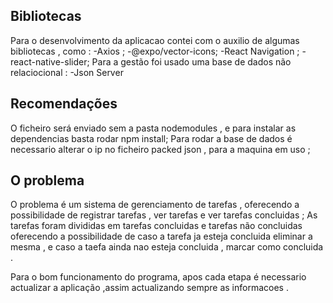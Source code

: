 ## Bibliotecas
Para o desenvolvimento da aplicacao contei com o auxilio de algumas bibliotecas , como : 
-Axios ;
-@expo/vector-icons;
-React Navigation ; 
-react-native-slider;
Para a gestão foi usado uma base de dados não relaciocional :
-Json Server

## Recomendações 
O ficheiro será enviado sem a pasta nodemodules , e para instalar as dependencias basta rodar npm install;
Para rodar a base de dados é necessario alterar o ip no ficheiro packed json , para a maquina em uso ;

 ## O problema 
 O problema é um sistema de gerenciamento de tarefas , oferecendo a possibilidade de registrar tarefas , ver tarefas e ver tarefas concluidas ;
As tarefas foram divididas em tarefas concluidas e tarefas não concluidas oferecendo a possibilidade de caso a tarefa ja esteja concluida eliminar a mesma , e caso a taefa ainda nao esteja concluida , marcar como concluida . 

Para o bom funcionamento do programa, apos cada etapa é necessario actualizar a aplicação ,assim actualizando sempre as informacoes .